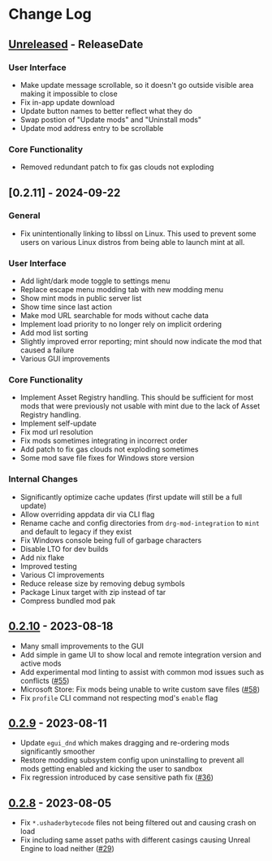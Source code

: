 # Change Log

<!-- next-header -->

## [Unreleased] - ReleaseDate

### User Interface

- Make update message scrollable, so it doesn't go outside visible area making it impossible to close
- Fix in-app update download
- Update button names to better reflect what they do
- Swap postion of "Update mods" and "Uninstall mods"
- Update mod address entry to be scrollable

### Core Functionality

- Removed redundant patch to fix gas clouds not exploding

## [0.2.11] - 2024-09-22

### General

- Fix unintentionally linking to libssl on Linux. This used to prevent some users on various Linux
  distros from being able to launch mint at all.

### User Interface

- Add light/dark mode toggle to settings menu
- Replace escape menu modding tab with new modding menu
- Show mint mods in public server list
- Show time since last action
- Make mod URL searchable for mods without cache data
- Implement load priority to no longer rely on implicit ordering
- Add mod list sorting
- Slightly improved error reporting; mint should now indicate the mod that caused a failure
- Various GUI improvements

### Core Functionality

- Implement Asset Registry handling. This should be sufficient for most mods that were previously
  not usable with mint due to the lack of Asset Registry handling.
- Implement self-update
- Fix mod url resolution
- Fix mods sometimes integrating in incorrect order
- Add patch to fix gas clouds not exploding sometimes
- Some mod save file fixes for Windows store version

### Internal Changes

- Significantly optimize cache updates (first update will still be a full update)
- Allow overriding appdata dir via CLI flag
- Rename cache and config directories from `drg-mod-integration` to `mint` and default to legacy
  if they exist
- Fix Windows console being full of garbage characters
- Disable LTO for dev builds
- Add nix flake
- Improved testing
- Various CI improvements
- Reduce release size by removing debug symbols
- Package Linux target with zip instead of tar
- Compress bundled mod pak

## [0.2.10] - 2023-08-18

- Many small improvements to the GUI
- Add simple in game UI to show local and remote integration version and active mods
- Add experimental mod linting to assist with common mod issues such as conflicts ([#55](https://github.com/trumank/mint/pull/55))
- Microsoft Store: Fix mods being unable to write custom save files ([#58](https://github.com/trumank/mint/issues/58))
- Fix `profile` CLI command not respecting mod's `enable` flag

## [0.2.9] - 2023-08-11

- Update `egui_dnd` which makes dragging and re-ordering mods significantly smoother
- Restore modding subsystem config upon uninstalling to prevent all mods getting enabled and kicking the user to sandbox
- Fix regression introduced by case sensitive path fix ([#36](https://github.com/trumank/mint/issues/36))

## [0.2.8] - 2023-08-05

- Fix `*.ushaderbytecode` files not being filtered out and causing crash on load
- Fix including same asset paths with different casings causing Unreal Engine to load neither ([#29](https://github.com/trumank/mint/issues/29))

<!-- next-url -->
[Unreleased]: https://github.com/trumank/mint/compare/v0.2.10...HEAD
[0.2.10]: https://github.com/trumank/mint/compare/v0.2.9...v0.2.10
[0.2.9]: https://github.com/trumank/mint/compare/v0.2.8...v0.2.9
[0.2.8]: https://github.com/trumank/mint/compare/v0.2.7...v0.2.8
